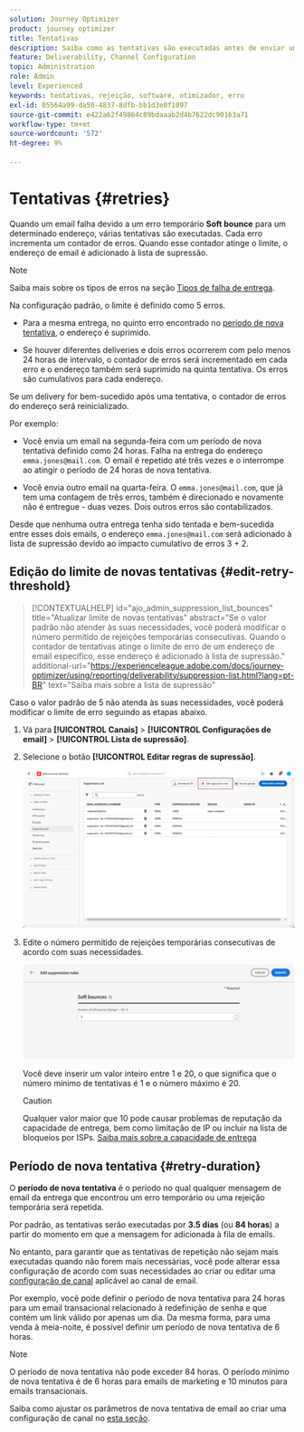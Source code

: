 ```yaml
---
solution: Journey Optimizer
product: journey optimizer
title: Tentativas
description: Saiba como as tentativas são executadas antes de enviar um endereço para a lista de supressão
feature: Deliverability, Channel Configuration
topic: Administration
role: Admin
level: Experienced
keywords: tentativas, rejeição, software, otimizador, erro
exl-id: 05564a99-da50-4837-8dfb-bb1d3e0f1097
source-git-commit: e422a62f49864c89bdaaab2d4b7622dc90163a71
workflow-type: tm+mt
source-wordcount: '572'
ht-degree: 9%

---
```


# Tentativas {#retries}

Quando um email falha devido a um erro temporário **Soft bounce** para um determinado endereço, várias tentativas são executadas. Cada erro incrementa um contador de erros. Quando esse contador atinge o limite, o endereço de email é adicionado à lista de supressão.

>[!NOTE]
>
>Saiba mais sobre os tipos de erros na seção [Tipos de falha de entrega](../reports/suppression-list.md#delivery-failures).

Na configuração padrão, o limite é definido como 5 erros.

* Para a mesma entrega, no quinto erro encontrado no [período de nova tentativa](#retry-duration), o endereço é suprimido.

* Se houver diferentes deliveries e dois erros ocorrerem com pelo menos 24 horas de intervalo, o contador de erros será incrementado em cada erro e o endereço também será suprimido na quinta tentativa. Os erros são cumulativos para cada endereço.

Se um delivery for bem-sucedido após uma tentativa, o contador de erros do endereço será reinicializado.

Por exemplo:

* Você envia um email na segunda-feira com um período de nova tentativa definido como 24 horas. Falha na entrega do endereço `emma.jones@mail.com`. O email é repetido até três vezes e o interrompe ao atingir o período de 24 horas de nova tentativa.

* Você envia outro email na quarta-feira. O `emma.jones@mail.com`, que já tem uma contagem de três erros, também é direcionado e novamente não é entregue - duas vezes. Dois outros erros são contabilizados.

Desde que nenhuma outra entrega tenha sido tentada e bem-sucedida entre esses dois emails, o endereço `emma.jones@mail.com` será adicionado à lista de supressão devido ao impacto cumulativo de erros 3 + 2.

## Edição do limite de novas tentativas {#edit-retry-threshold}

>[!CONTEXTUALHELP]
>id="ajo_admin_suppression_list_bounces"
>title="Atualizar limite de novas tentativas"
>abstract="Se o valor padrão não atender às suas necessidades, você poderá modificar o número permitido de rejeições temporárias consecutivas. Quando o contador de tentativas atinge o limite de erro de um endereço de email específico, esse endereço é adicionado à lista de supressão."
>additional-url="https://experienceleague.adobe.com/docs/journey-optimizer/using/reporting/deliverability/suppression-list.html?lang=pt-BR" text="Saiba mais sobre a lista de supressão"

Caso o valor padrão de 5 não atenda às suas necessidades, você poderá modificar o limite de erro seguindo as etapas abaixo.

1. Vá para **[!UICONTROL Canais]** > **[!UICONTROL Configurações de email]** > **[!UICONTROL Lista de supressão]**.

1. Selecione o botão **[!UICONTROL Editar regras de supressão]**.

   ![](assets/suppression-list-edit-retries.png)

1. Edite o número permitido de rejeições temporárias consecutivas de acordo com suas necessidades.

   ![](assets/suppression-list-edit-soft-bounces.png)

   Você deve inserir um valor inteiro entre 1 e 20, o que significa que o número mínimo de tentativas é 1 e o número máximo é 20.

   >[!CAUTION]
   >
   >Qualquer valor maior que 10 pode causar problemas de reputação da capacidade de entrega, bem como limitação de IP ou incluir na lista de bloqueios por ISPs. [Saiba mais sobre a capacidade de entrega](../reports/deliverability.md)

## Período de nova tentativa {#retry-duration}

O **período de nova tentativa** é o período no qual qualquer mensagem de email da entrega que encontrou um erro temporário ou uma rejeição temporária será repetida.

Por padrão, as tentativas serão executadas por **3.5 dias** (ou **84 horas**) a partir do momento em que a mensagem for adicionada à fila de emails.

No entanto, para garantir que as tentativas de repetição não sejam mais executadas quando não forem mais necessárias, você pode alterar essa configuração de acordo com suas necessidades ao criar ou editar uma [configuração de canal](channel-surfaces.md) aplicável ao canal de email.

Por exemplo, você pode definir o período de nova tentativa para 24 horas para um email transacional relacionado à redefinição de senha e que contém um link válido por apenas um dia. Da mesma forma, para uma venda à meia-noite, é possível definir um período de nova tentativa de 6 horas.

>[!NOTE]
>
>O período de nova tentativa não pode exceder 84 horas. O período mínimo de nova tentativa é de 6 horas para emails de marketing e 10 minutos para emails transacionais.

Saiba como ajustar os parâmetros de nova tentativa de email ao criar uma configuração de canal no [esta seção](../email/email-settings.md#email-retry).

